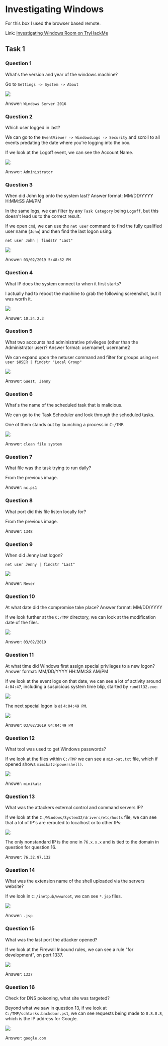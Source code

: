 # Investigating Windows

For this box I used the browser based remote.

Link: [Investigating Windows Room on TryHackMe](https://tryhackme.com/room/investigatingwindows)

## Task 1

### Question 1

What's the version and year of the windows machine?

Go to `Settings -> System -> About`

![](https://github.com/AtomicNicos/knowledge-base/blob/main/writeup_resources/investigating_windows/1.png?raw=true)

Answer: `Windows Server 2016`

### Question 2

Which user logged in last?

We can go to the `EventViewer -> WindowsLogs -> Security` and scroll to all events predating the date where you're logging into the box.

If we look at the Logoff event, we can see the Account Name.

![](https://github.com/AtomicNicos/knowledge-base/blob/main/writeup_resources/investigating_windows/2.png?raw=true)

Answer: `Administrator`

### Question 3

When did John log onto the system last? Answer format: MM/DD/YYYY H:MM:SS AM/PM

In the same logs, we can filter by any `Task Category` being `Logoff`, but this doesn't lead us to the correct result.

If we open `cmd`, we can use the `net user` command to find the fully qualified user name (`John`) and then find the last logon using:

`net user John | findstr "Last"` 

![](https://github.com/AtomicNicos/knowledge-base/blob/main/writeup_resources/investigating_windows/3.png?raw=true)

Answer: `03/02/2019 5:48:32 PM`

### Question 4

What IP does the system connect to when it first starts?

I actually had to reboot the machine to grab the following screenshot, but it was worth it.

![](https://github.com/AtomicNicos/knowledge-base/blob/main/writeup_resources/investigating_windows/4.png?raw=true)

Answer: `10.34.2.3`

### Question 5

What two accounts had administrative privileges (other than the Administrator user)? Answer format: username1, username2

We can expand upon the netuser command and filter for groups using `net user $USER | findstr "Local Group"`

![](https://github.com/AtomicNicos/knowledge-base/blob/main/writeup_resources/investigating_windows/5.png?raw=true)

Answer: `Guest, Jenny`

### Question 6

What's the name of the scheduled task that is malicious.

We can go to the Task Scheduler and look through the scheduled tasks.

One of them stands out by launching a process in `C:/TMP`.

![](https://github.com/AtomicNicos/knowledge-base/blob/main/writeup_resources/investigating_windows/6.png?raw=true)

Answer: `clean file system`

### Question 7

What file was the task trying to run daily?

From the previous image.

Answer: `nc.ps1`

### Question 8

What port did this file listen locally for?

From the previous image.

Answer: `1348`

### Question 9

When did Jenny last logon?

`net user Jenny | findstr "Last"`

![](https://github.com/AtomicNicos/knowledge-base/blob/main/writeup_resources/investigating_windows/9.png?raw=true)

Answer: `Never`

### Question 10

At what date did the compromise take place? Answer format: MM/DD/YYYY

If we look further at the `C:/TMP` directory, we can look at the modification date of the files.

![](https://github.com/AtomicNicos/knowledge-base/blob/main/writeup_resources/investigating_windows/10.png?raw=true)

Answer: `03/02/2019`

### Question 11

At what time did Windows first assign special privileges to a new logon? Answer format: MM/DD/YYYY HH:MM:SS AM/PM

If we look at the event logs on that date, we can see a lot of activity around `4:04:47`, including a suspicious system time blip, started by `rundll32.exe`:

![](https://github.com/AtomicNicos/knowledge-base/blob/main/writeup_resources/investigating_windows/11-1.png?raw=true)

The next special logon is at `4:04:49 PM`.

![](https://github.com/AtomicNicos/knowledge-base/blob/main/writeup_resources/investigating_windows/11-2.png?raw=true)

Answer: `03/02/2019 04:04:49 PM`

### Question 12

What tool was used to get Windows passwords?

If we look at the files within `C:/TMP` we can see a `mim-out.txt` file, which if opened shows `mimikatz(powershell)`.

![](https://github.com/AtomicNicos/knowledge-base/blob/main/writeup_resources/investigating_windows/12.png?raw=true)

Answer: `mimikatz`

### Question 13

What was the attackers external control and command servers IP?

If we look at the `C:/Windows/System32/drivers/etc/hosts` file, we can see that a lot of IP's are rerouted to localhost or to other IPs:

![](https://github.com/AtomicNicos/knowledge-base/blob/main/writeup_resources/investigating_windows/13.png?raw=true)

The only nonstandard IP is the one in `76.x.x.x` and is tied to the domain in question for question 16.

Answer: `76.32.97.132`

### Question 14

What was the extension name of the shell uploaded via the servers website?

If we look in `C:/inetpub/wwwroot`, we can see `*.jsp` files.

![](https://github.com/AtomicNicos/knowledge-base/blob/main/writeup_resources/investigating_windows/14.png?raw=true)

Answer: `.jsp`

### Question 15

What was the last port the attacker opened?

If we look at the Firewall Inbound rules, we can see a rule "for development", on port 1337.

![](https://github.com/AtomicNicos/knowledge-base/blob/main/writeup_resources/investigating_windows/15.png?raw=true)

Answer: `1337`

### Question 16

Check for DNS poisoning, what site was targeted?

Beyond what we saw in question 13, if we look at `C:/TMP/schtasks.backdoor.ps1`, we can see requests being made to `8.8.8.8`, which is the IP address for Google.

![](https://github.com/AtomicNicos/knowledge-base/blob/main/writeup_resources/investigating_windows/16.png?raw=true)

Answer: `google.com`